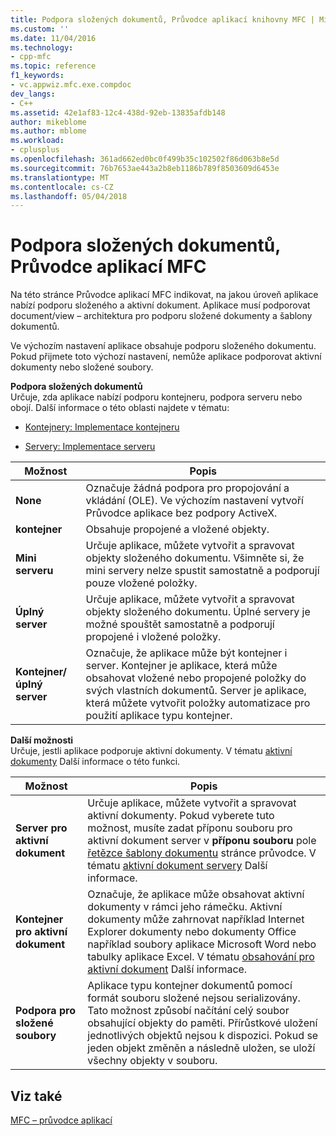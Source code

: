 ```yaml
---
title: Podpora složených dokumentů, Průvodce aplikací knihovny MFC | Microsoft Docs
ms.custom: ''
ms.date: 11/04/2016
ms.technology:
- cpp-mfc
ms.topic: reference
f1_keywords:
- vc.appwiz.mfc.exe.compdoc
dev_langs:
- C++
ms.assetid: 42e1af83-12c4-438d-92eb-13835afdb148
author: mikeblome
ms.author: mblome
ms.workload:
- cplusplus
ms.openlocfilehash: 361ad662ed0bc0f499b35c102502f86d063b8e5d
ms.sourcegitcommit: 76b7653ae443a2b8eb1186b789f8503609d6453e
ms.translationtype: MT
ms.contentlocale: cs-CZ
ms.lasthandoff: 05/04/2018
---
```

# <a name="compound-document-support-mfc-application-wizard"></a>Podpora složených dokumentů, Průvodce aplikací MFC
Na této stránce Průvodce aplikací MFC indikovat, na jakou úroveň aplikace nabízí podporu složeného a aktivní dokument. Aplikace musí podporovat document/view – architektura pro podporu složené dokumenty a šablony dokumentů.  
  
 Ve výchozím nastavení aplikace obsahuje podporu složeného dokumentu. Pokud přijmete toto výchozí nastavení, nemůže aplikace podporovat aktivní dokumenty nebo složené soubory.  
  
 **Podpora složených dokumentů**  
 Určuje, zda aplikace nabízí podporu kontejneru, podpora serveru nebo obojí. Další informace o této oblasti najdete v tématu:  
  
-   [Kontejnery: Implementace kontejneru](../../mfc/containers-implementing-a-container.md)  
  
-   [Servery: Implementace serveru](../../mfc/servers-implementing-a-server.md)  
  
|Možnost|Popis|  
|------------|-----------------|  
|**None**|Označuje žádná podpora pro propojování a vkládání (OLE). Ve výchozím nastavení vytvoří Průvodce aplikace bez podpory ActiveX.|  
|**kontejner**|Obsahuje propojené a vložené objekty.|  
|**Mini serveru**|Určuje aplikace, můžete vytvořit a spravovat objekty složeného dokumentu. Všimněte si, že mini servery nelze spustit samostatně a podporují pouze vložené položky.|  
|**Úplný server**|Určuje aplikace, můžete vytvořit a spravovat objekty složeného dokumentu. Úplné servery je možné spouštět samostatně a podporují propojené i vložené položky.|  
|**Kontejner/úplný server**|Označuje, že aplikace může být kontejner i server. Kontejner je aplikace, která může obsahovat vložené nebo propojené položky do svých vlastních dokumentů. Server je aplikace, která můžete vytvořit položky automatizace pro použití aplikace typu kontejner.|  
  
 **Další možnosti**  
 Určuje, jestli aplikace podporuje aktivní dokumenty. V tématu [aktivní dokumenty](../../mfc/active-documents.md) Další informace o této funkci.  
  
|Možnost|Popis|  
|------------|-----------------|  
|**Server pro aktivní dokument**|Určuje aplikace, můžete vytvořit a spravovat aktivní dokumenty. Pokud vyberete tuto možnost, musíte zadat příponu souboru pro aktivní dokument server v **příponu souboru** pole [řetězce šablony dokumentu](../../mfc/reference/document-template-strings-mfc-application-wizard.md) stránce průvodce. V tématu [aktivní dokument servery](../../mfc/active-document-servers.md) Další informace.|  
|**Kontejner pro aktivní dokument**|Označuje, že aplikace může obsahovat aktivní dokumenty v rámci jeho rámečku. Aktivní dokumenty může zahrnovat například Internet Explorer dokumenty nebo dokumenty Office například soubory aplikace Microsoft Word nebo tabulky aplikace Excel. V tématu [obsahování pro aktivní dokument](../../mfc/active-document-containment.md) Další informace.|  
|**Podpora pro složené soubory**|Aplikace typu kontejner dokumentů pomocí formát souboru složené nejsou serializovány. Tato možnost způsobí načítání celý soubor obsahující objekty do paměti. Přírůstkové uložení jednotlivých objektů nejsou k dispozici. Pokud se jeden objekt změněn a následně uložen, se uloží všechny objekty v souboru.|  
  
## <a name="see-also"></a>Viz také  
 [MFC – průvodce aplikací](../../mfc/reference/mfc-application-wizard.md)

